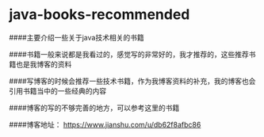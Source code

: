 # java-books-recommended
####主要介绍一些关于java技术相关的书籍

####书籍一般来说都是我看过的，感觉写的非常好的，我才推荐的，这些推荐书籍也是我博客的资料

####写博客的时候会推荐一些技术书籍，作为我博客资料的补充，我的博客也会引用书籍当中的一些经典的内容

####博客的写的不够完善的地方，可以参考这里的书籍

####博客地址： https://www.jianshu.com/u/db62f8afbc86
